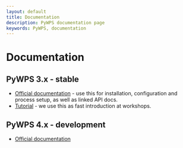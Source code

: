 ```yaml
---
layout: default
title: Documentation
description: PyWPS documentation page
keywords: PyWPS, documentation
---
```


# Documentation

## PyWPS 3.x - stable

* [Official documentation](http://geopython.github.io/pywps/doc/build/html/) -
  use this for installation, configuration and process setup, as well as linked
  API docs.
* [Tutorial](http://geopython.github.io/pywps/doc/build/html/) - we use this as
  fast introduction at workshops.

## PyWPS 4.x - development

* [Official documentation](http://pywps.readthedocs.org/en/latest/)
